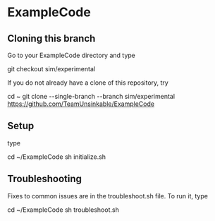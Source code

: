 # ExampleCode

## Cloning this branch
Go to your ExampleCode directory and type 

git checkout sim/experimental

If you do not already have a clone of this repository, try

cd ~
git clone --single-branch --branch sim/experimental https://github.com/TeamUnsinkable/ExampleCode

## Setup
type

cd ~/ExampleCode
sh initialize.sh

## Troubleshooting
Fixes to common issues are in the troubleshoot.sh file. To run it, type

cd ~/ExampleCode
sh troubleshoot.sh
